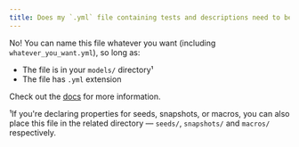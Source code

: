 ```yaml
---
title: Does my `.yml` file containing tests and descriptions need to be named `schema.yml`?
---
```

No! You can name this file whatever you want (including `whatever_you_want.yml`), so long as:
* The file is in your `models/` directory¹
* The file has `.yml` extension

Check out the [docs](configs-and-properties) for more information.

¹If you're declaring properties for seeds, snapshots, or macros, you can also place this file in the related directory — `seeds/`, `snapshots/` and `macros/` respectively.
